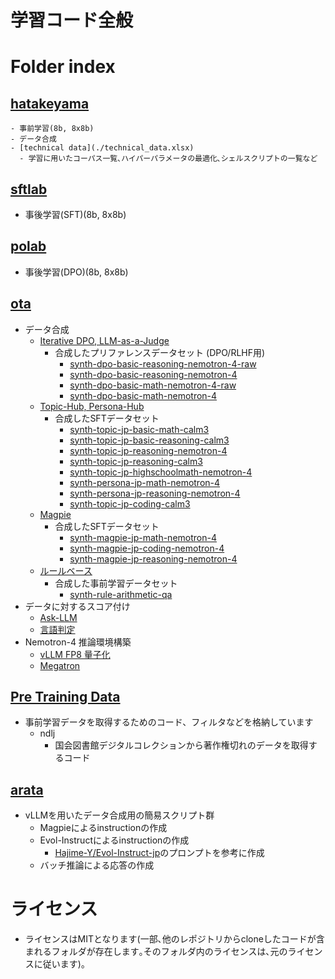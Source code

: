
# 学習コード全般


# Folder index
## [hatakeyama](hatakeyama)
    - 事前学習(8b, 8x8b)
    - データ合成
    - [technical data](./technical_data.xlsx)
      - 学習に用いたコーパス一覧､ハイパーパラメータの最適化､シェルスクリプトの一覧など

## [sftlab](sftlab)
- 事後学習(SFT)(8b, 8x8b)
  
## [polab](polab)
- 事後学習(DPO)(8b, 8x8b)

## [ota](ota)
- データ合成
  - [Iterative DPO, LLM-as-a-Judge](ota/iterative-dpo)
    - 合成したプリファレンスデータセット (DPO/RLHF用)
      - [synth-dpo-basic-reasoning-nemotron-4-raw](https://huggingface.co/datasets/team-hatakeyama-phase2/synth-dpo-basic-reasoning-nemotron-4-raw)
      - [synth-dpo-basic-reasoning-nemotron-4](https://huggingface.co/datasets/team-hatakeyama-phase2/synth-dpo-basic-reasoning-nemotron-4)
      - [synth-dpo-basic-math-nemotron-4-raw](https://huggingface.co/datasets/team-hatakeyama-phase2/synth-dpo-basic-math-nemotron-4-raw)
      - [synth-dpo-basic-math-nemotron-4](https://huggingface.co/datasets/team-hatakeyama-phase2/synth-dpo-basic-math-nemotron-4)
  - [Topic-Hub, Persona-Hub](ota/topic-hub)
    - 合成したSFTデータセット
      - [synth-topic-jp-basic-math-calm3](https://huggingface.co/datasets/team-hatakeyama-phase2/synth-topic-jp-basic-math-calm3)
      - [synth-topic-jp-basic-reasoning-calm3](https://huggingface.co/datasets/team-hatakeyama-phase2/synth-topic-jp-basic-reasoning-calm3)
      - [synth-topic-jp-reasoning-nemotron-4](https://huggingface.co/datasets/team-hatakeyama-phase2/synth-topic-jp-reasoning-nemotron-4)
      - [synth-topic-jp-reasoning-calm3](https://huggingface.co/datasets/team-hatakeyama-phase2/synth-topic-jp-reasoning-calm3)
      - [synth-topic-jp-highschoolmath-nemotron-4](https://huggingface.co/datasets/team-hatakeyama-phase2/synth-topic-jp-highschoolmath-nemotron-4)
      - [synth-persona-jp-math-nemotron-4](https://huggingface.co/datasets/team-hatakeyama-phase2/synth-persona-jp-math-nemotron-4)
      - [synth-persona-jp-reasoning-nemotron-4](https://huggingface.co/datasets/team-hatakeyama-phase2/synth-persona-jp-reasoning-nemotron-4)
      - [synth-topic-jp-coding-calm3](https://huggingface.co/datasets/team-hatakeyama-phase2/synth-topic-jp-coding-calm3)
  - [Magpie](ota/magpie)
    - 合成したSFTデータセット
      - [synth-magpie-jp-math-nemotron-4](https://huggingface.co/datasets/team-hatakeyama-phase2/synth-magpie-jp-math-nemotron-4)
      - [synth-magpie-jp-coding-nemotron-4](https://huggingface.co/datasets/team-hatakeyama-phase2/synth-magpie-jp-coding-nemotron-4)
      - [synth-magpie-jp-reasoning-nemotron-4](https://huggingface.co/datasets/team-hatakeyama-phase2/synth-magpie-jp-reasoning-nemotron-4)
  - [ルールベース](ota/rule-based)
    - 合成した事前学習データセット
      - [synth-rule-arithmetic-qa](https://huggingface.co/datasets/team-hatakeyama-phase2/synth-rule-arithmetic-qa)
- データに対するスコア付け
  - [Ask-LLM](ota/ask-llm)
  - [言語判定](ota/lang-identifier)
- Nemotron-4 推論環境構築
  - [vLLM FP8 量子化](ota/nemotron-vllm-fp8)
  - [Megatron](ota/nemotron-megatron)

## [Pre Training Data](pre_training_data)
- 事前学習データを取得するためのコード、フィルタなどを格納しています
  - ndlj
    - 国会図書館デジタルコレクションから著作権切れのデータを取得するコード

## [arata](arata)
- vLLMを用いたデータ合成用の簡易スクリプト群
  - Magpieによるinstructionの作成
  - Evol-Instructによるinstructionの作成
    - [Hajime-Y/Evol-Instruct-jp](https://github.com/Hajime-Y/Evol-Instruct-jp)のプロンプトを参考に作成
  - バッチ推論による応答の作成

# ライセンス
- ライセンスはMITとなります(一部､他のレポジトリからcloneしたコードが含まれるフォルダが存在します｡そのフォルダ内のライセンスは､元のライセンスに従います)｡
